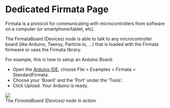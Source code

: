 # Dedicated Firmata Page

Firmata is a protocol for communicating with microcontrollers from software on a computer (or smartphone/tablet, etc).  

The <span class="node">FirmataBoard (Devices)</span> node is able to talk to any microcontroller board (like Arduino, Teensy, Particle.io, ...) that is loaded with the Firmata firmware or uses the Firmata library.  

For example, this is how to setup an Arduino Board:  
* Open the <a href="https://www.arduino.cc/en/Main/Software" class="extURL" target="_blank">Arduino IDE</a>, choose File > Examples > Firmata > StandardFirmata.   
* Choose your 'Board' and the 'Port' under the 'Tools'.   
* Click Upload. Your Arduino is ready.  


![](~/img/vvvv-ArduinoSecondService_10fps.gif "")   
The *FirmataBoard (Devices) node in action.*  

